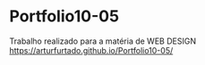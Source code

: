 # Portfolio10-05
Trabalho realizado para a matéria de WEB DESIGN
https://arturfurtado.github.io/Portfolio10-05/
